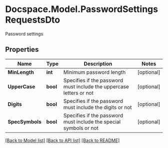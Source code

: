 # Docspace.Model.PasswordSettingsRequestsDto
Password settings

## Properties

Name | Type | Description | Notes
------------ | ------------- | ------------- | -------------
**MinLength** | **int** | Minimum password length | [optional] 
**UpperCase** | **bool** | Specifies if the password must include the uppercase letters or not | [optional] 
**Digits** | **bool** | Specifies if the password must include the digits or not | [optional] 
**SpecSymbols** | **bool** | Specifies if the password must include the special symbols or not | [optional] 

[[Back to Model list]](../README.md#documentation-for-models) [[Back to API list]](../README.md#documentation-for-api-endpoints) [[Back to README]](../README.md)

